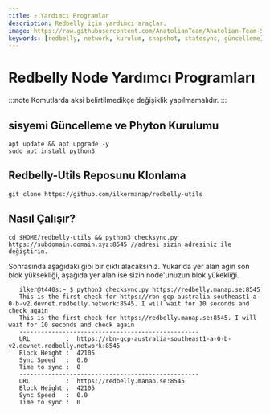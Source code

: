 ```yaml
---
title: ⤴️ Yardımcı Programlar
description: Redbelly için yardımcı araçlar.
image: https://raw.githubusercontent.com/AnatolianTeam/Anatolian-Team-Services/main/i18n/tr/docusaurus-plugin-content-docs/current/Testnet/redbelly/img/Redbelly-Service-Cover.jpg
keywords: [redbelly, network, kurulum, snapshot, statesync, güncelleme]
---
```


# Redbelly Node Yardımcı Programları
:::note
Komutlarda aksi belirtilmedikçe değişiklik yapılmamalıdır.
:::

## sisyemi Güncelleme ve Phyton Kurulumu
```shell
apt update && apt upgrade -y
sudo apt install python3
```

## Redbelly-Utils Reposunu Klonlama
```shell
git clone https://github.com/ilkermanap/redbelly-utils
```

## Nasıl Çalışır?
```shell
cd $HOME/redbelly-utils && python3 checksync.py https://subdomain.domain.xyz:8545 //adresi sizin adresiniz ile değiştirin.
```

Sonrasında aşağıdaki gibi bir çıktı alacaksınız. Yukarıda yer alan ağın son blok yüksekliği, aşağıda yer alan ise sizin node'unuzun blok yükekliği.
```shell
   ilker@t440s:~ $ python3 checksync.py https://redbelly.manap.se:8545
   This is the first check for https://rbn-gcp-australia-southeast1-a-0-b-v2.devnet.redbelly.network:8545. I will wait for 10 seconds and check again
   This is the first check for https://redbelly.manap.se:8545. I will wait for 10 seconds and check again  
   --------------------------------------------------
   URL          :  https://rbn-gcp-australia-southeast1-a-0-b-v2.devnet.redbelly.network:8545
   Block Height :  42105
   Sync Speed   :  0.0
   Time to sync :  0
   --------------------------------------------------
   URL          :  https://redbelly.manap.se:8545
   Block Height :  42105
   Sync Speed   :  0.0
   Time to sync :  0
```

